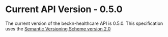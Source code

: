 # Current API Version - 0.5.0

The current version of the beckn-healthcare API is 0.5.0. This specification uses the [Semantic Versioning Scheme version 2.0](https://semver.org/spec/v2.0.0.html)
